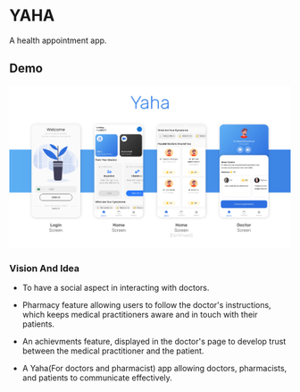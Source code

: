 # YAHA

A health appointment app.

## Demo

![Demo](/demo-01.png)

### Vision And Idea

- To have a social aspect in interacting with doctors.

- Pharmacy feature allowing users to follow the doctor's instructions, which keeps medical practitioners aware and in touch with their patients.

- An achievments feature, displayed in the doctor's page to develop trust between the medical practitioner and the patient.

- A Yaha(For doctors and pharmacist) app allowing doctors, pharmacists, and patients to communicate effectively.

